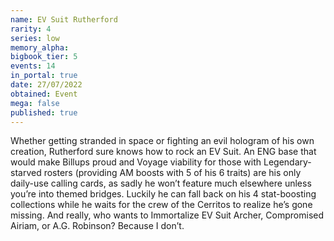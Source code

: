 ```yaml
---
name: EV Suit Rutherford
rarity: 4
series: low
memory_alpha:
bigbook_tier: 5
events: 14
in_portal: true
date: 27/07/2022
obtained: Event
mega: false
published: true
---
```


Whether getting stranded in space or fighting an evil hologram of his own creation, Rutherford sure knows how to rock an EV Suit. An ENG base that would make Billups proud and Voyage viability for those with Legendary-starved rosters (providing AM boosts with 5 of his 6 traits) are his only daily-use calling cards, as sadly he won’t feature much elsewhere unless you’re into themed bridges. Luckily he can fall back on his 4 stat-boosting collections while he waits for the crew of the Cerritos to realize he’s gone missing. And really, who wants to Immortalize EV Suit Archer, Compromised Airiam, or A.G. Robinson? Because I don’t.
